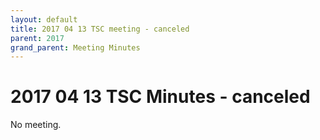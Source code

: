 ```yaml
---
layout: default
title: 2017 04 13 TSC meeting - canceled
parent: 2017
grand_parent: Meeting Minutes
---
```

# 2017 04 13 TSC Minutes - canceled

No meeting.

